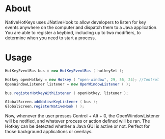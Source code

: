 # About
NativeHotKeys uses JNativeHook to allow developers to listen for key events anywhere on the computer and dispatch them to a Java application. You are able to register a keybind, including up to two modifiers, to determine when you need to start a process.

# Usage
```java
HotKeyEventBus bus = new HotKeyEventBus ( hotkeySet );

Hotkey openHotkey = new Hotkey ( "open-window", 29, 56, 24); //Control + alt + O
OpenWindowListener listener = new OpenWindowListener ( );

bus.registerHotkeyWithListener ( openHotkey, listener );

GlobalScreen.addNativeKeyListener ( bus );
GlobalScreen.registerNativeHook ( );

```

Now, whenever the user presses Control + Alt + 0, the OpenWindowListener will be notified, and whatever process or action defined will be ran. The Hotkey can be detected whether a Java GUI is active or not. Perfect for those background applications or overlays.
